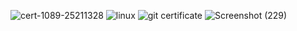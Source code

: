 ![cert-1089-25211328](https://user-images.githubusercontent.com/101507137/158324949-d2e1a445-f565-42e3-bf2c-20e613b7bf4e.jpg)
![linux](https://user-images.githubusercontent.com/101507137/158324983-ca02c145-9461-4579-9d0e-65080d42c896.jpg)
![git certificate](https://user-images.githubusercontent.com/101507137/158325016-23ce41a9-e484-4067-9dfc-4d6a2a35e804.jpg)
![Screenshot (229)](https://user-images.githubusercontent.com/101507137/158325082-d2d29290-1974-478e-b00e-0746af87cad9.png)
